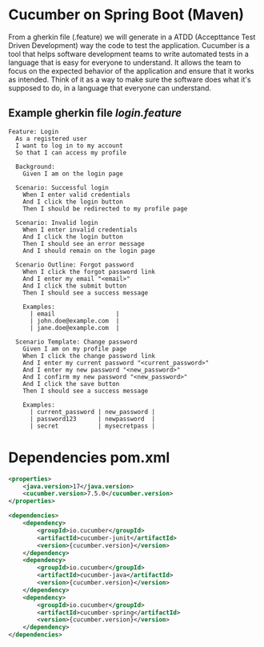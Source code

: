 # Cucumber on Spring Boot (Maven)
From a gherkin file (.feature) we will generate in a ATDD (Accepttance Test Driven Development) way the code to test the application.
Cucumber is a tool that helps software development teams to write automated tests in a language that is easy for everyone to understand. It allows the team to focus on the expected behavior of the application and ensure that it works as intended. Think of it as a way to make sure the software does what it's supposed to do, in a language that everyone can understand.

## Example gherkin file _login.feature_
```gherkin
Feature: Login
  As a registered user
  I want to log in to my account
  So that I can access my profile

  Background:
    Given I am on the login page

  Scenario: Successful login
    When I enter valid credentials
    And I click the login button
    Then I should be redirected to my profile page

  Scenario: Invalid login
    When I enter invalid credentials
    And I click the login button
    Then I should see an error message
    And I should remain on the login page

  Scenario Outline: Forgot password
    When I click the forgot password link
    And I enter my email "<email>"
    And I click the submit button
    Then I should see a success message

    Examples:
      | email                 |
      | john.doe@example.com  |
      | jane.doe@example.com  |

  Scenario Template: Change password
    Given I am on my profile page
    When I click the change password link
    And I enter my current password "<current_password>"
    And I enter my new password "<new_password>"
    And I confirm my new password "<new_password>"
    And I click the save button
    Then I should see a success message

    Examples:
      | current_password | new_password |
      | password123      | newpassword  |
      | secret           | mysecretpass |

```

# Dependencies pom.xml
```xml
<properties>
    <java.version>17</java.version>
    <cucumber.version>7.5.0</cucumber.version>
</properties>

<dependencies>
    <dependency>
        <groupId>io.cucumber</groupId>
        <artifactId>cucumber-junit</artifactId>
        <version>{cucumber.version}</version>
    </dependency>
    <dependency>
        <groupId>io.cucumber</groupId>
        <artifactId>cucumber-java</artifactId>
        <version>{cucumber.version}</version>
    </dependency>
    <dependency>
        <groupId>io.cucumber</groupId>
        <artifactId>cucumber-spring</artifactId>
        <version>{cucumber.version}</version>
    </dependency>
</dependencies>
```

